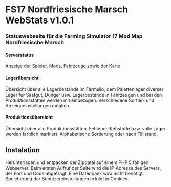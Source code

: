 # FS17 Nordfriesische Marsch WebStats v1.0.1

### Statuswebseite für die Farming Simulator 17 Mod Map Nordfriesische Marsch

#### Serverstatus
Anzeige der Spieler, Mods, Fahrzeuge sowie der Karte.

#### Lagerübersicht
Übersicht über alle Lagerbestände im Farmsilo, dem Palettenlager diverser Lager für Saatgut, Dünger usw.
Lagerbestände in Fahrzeugen und bei den Produktionsstätten werden mit einbezogen. Verschiedene Sortier- und Anzeigeeinstellungen möglich.  

#### Produktionsübersicht
Übersicht über alle Produktionsstätten. Fehlende Rohstoffe bzw. volle Lager werden farblich markiert. Alphabetische Sortierung oder nach Füllstand.

## Instalation

Herunterladen und entpacken der Zipdatei auf einem PHP 5 fähigen Webserver. Beim ersten Aufruf der Seite wird die IP-Adresse des Servers, der Port und Code abgefragt. Eine Datenbank wird nicht benötigt. Speicherung der Benutzereinstellungen erfolgt in Cookies.